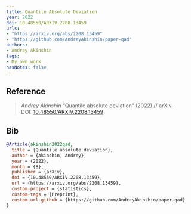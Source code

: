```yaml
---
title: Quantile Absolute Deviation
year: 2022
doi: 10.48550/ARXIV.2208.13459
urls:
- "https://arxiv.org/abs/2208.13459"
- "https://github.com/AndreyAkinshin/paper-qad"
authors:
- Andrey Akinshin
tags:
- My own work
hasNotes: false
---
```


## Reference

> <i>Andrey Akinshin</i> “Quantile absolute deviation” (2022) // arXiv. DOI:&nbsp;<a href='https://doi.org/10.48550/ARXIV.2208.13459'>10.48550/ARXIV.2208.13459</a>

## Bib

```bib
@Article{akinshin2022qad,
  title = {Quantile absolute deviation},
  author = {Akinshin, Andrey},
  year = {2022},
  month = {8},
  publisher = {arXiv},
  doi = {10.48550/ARXIV.2208.13459},
  url = {https://arxiv.org/abs/2208.13459},
  custom-project = {statistics},
  custom-tags = {Preprint},
  custom-url-github = {https://github.com/AndreyAkinshin/paper-qad}
}
```
